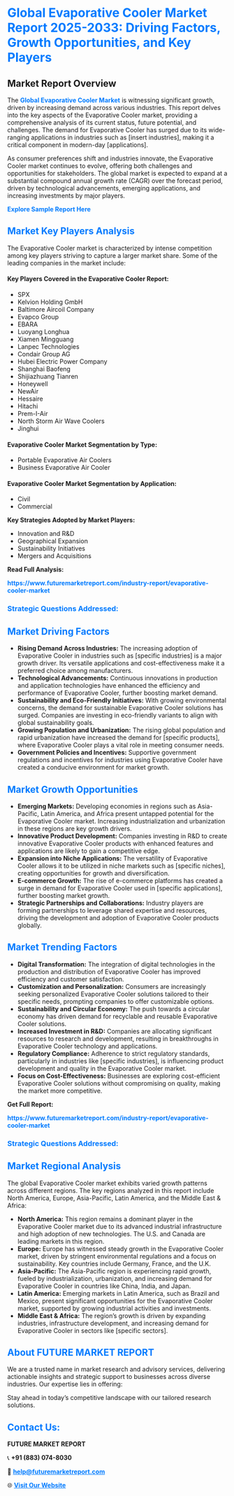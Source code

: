 <h1 style="color: #007BFF;">Global Evaporative Cooler Market Report 2025-2033: Driving Factors, Growth Opportunities, and Key Players</h1>

<section id="overview">
<h2>Market Report Overview</h2>
<p>The <a href="https://www.futuremarketreport.com/industry-report/evaporative-cooler-market" style="color: #007BFF; text-decoration: none;"><strong>Global Evaporative Cooler Market</strong></a> is witnessing significant growth, driven by increasing demand across various industries. This report delves into the key aspects of the Evaporative Cooler market, providing a comprehensive analysis of its current status, future potential, and challenges. The demand for Evaporative Cooler has surged due to its wide-ranging applications in industries such as [insert industries], making it a critical component in modern-day [applications].</p>
<p>As consumer preferences shift and industries innovate, the Evaporative Cooler market continues to evolve, offering both challenges and opportunities for stakeholders. The global market is expected to expand at a substantial compound annual growth rate (CAGR) over the forecast period, driven by technological advancements, emerging applications, and increasing investments by major players.</p>
</section>

<section id="overview">
<p><a href="https://www.futuremarketreport.com/request-sample/reportId=61196" style="color: #007BFF; text-decoration: none;"><strong>Explore Sample Report Here</strong></a></p>
</section>

<section id="key-players">
<h2 style="color: #007BFF;">Market Key Players Analysis</h2>
<p>The Evaporative Cooler market is characterized by intense competition among key players striving to capture a larger market share. Some of the leading companies in the market include:</p>
<h4>Key Players Covered in the Evaporative Cooler Report:</h4>
<ul><li>SPX</li><li>Kelvion Holding GmbH</li><li>Baltimore Aircoil Company</li><li>Evapco Group</li><li>EBARA</li><li>Luoyang Longhua</li><li>Xiamen Mingguang</li><li>Lanpec Technologies</li><li>Condair Group AG</li><li>Hubei Electric Power Company</li><li>Shanghai Baofeng</li><li>Shijiazhuang Tianren</li><li>Honeywell</li><li>NewAir</li><li>Hessaire</li><li>Hitachi</li><li>Prem-I-Air</li><li>North Storm Air Wave Coolers</li><li>Jinghui</li></ul>
<h4>Evaporative Cooler Market Segmentation by Type:</h4>
<ul><li>Portable Evaporative Air Coolers</li><li>Business Evaporative Air Cooler</li></ul>

<h4>Evaporative Cooler Market Segmentation by Application:</h4>
<ul><li>Civil</li><li>Commercial</li></ul>
<p><strong>Key Strategies Adopted by Market Players:</strong></p>
<ul>
<li>Innovation and R&D</li>
<li>Geographical Expansion</li>
<li>Sustainability Initiatives</li>
<li>Mergers and Acquisitions</li>
</ul>
</section>

<section>
<p><strong>Read Full Analysis: </strong></p><a href="https://www.futuremarketreport.com/industry-report/evaporative-cooler-market" style="color: #007BFF; text-decoration: none;"><strong>https://www.futuremarketreport.com/industry-report/evaporative-cooler-market</strong></a>
<h3 style="color: #007BFF;">Strategic Questions Addressed:</h3>
</section>

<section id="driving-factors">
<h2 style="color: #007BFF;">Market Driving Factors</h2>
<ul>
<li><strong>Rising Demand Across Industries:</strong> The increasing adoption of Evaporative Cooler in industries such as [specific industries] is a major growth driver. Its versatile applications and cost-effectiveness make it a preferred choice among manufacturers.</li>
<li><strong>Technological Advancements:</strong> Continuous innovations in production and application technologies have enhanced the efficiency and performance of Evaporative Cooler, further boosting market demand.</li>
<li><strong>Sustainability and Eco-Friendly Initiatives:</strong> With growing environmental concerns, the demand for sustainable Evaporative Cooler solutions has surged. Companies are investing in eco-friendly variants to align with global sustainability goals.</li>
<li><strong>Growing Population and Urbanization:</strong> The rising global population and rapid urbanization have increased the demand for [specific products], where Evaporative Cooler plays a vital role in meeting consumer needs.</li>
<li><strong>Government Policies and Incentives:</strong> Supportive government regulations and incentives for industries using Evaporative Cooler have created a conducive environment for market growth.</li>
</ul>
</section>

<section id="growth-opportunities">
<h2 style="color: #007BFF;">Market Growth Opportunities</h2>
<ul>
<li><strong>Emerging Markets:</strong> Developing economies in regions such as Asia-Pacific, Latin America, and Africa present untapped potential for the Evaporative Cooler market. Increasing industrialization and urbanization in these regions are key growth drivers.</li>
<li><strong>Innovative Product Development:</strong> Companies investing in R&D to create innovative Evaporative Cooler products with enhanced features and applications are likely to gain a competitive edge.</li>
<li><strong>Expansion into Niche Applications:</strong> The versatility of Evaporative Cooler allows it to be utilized in niche markets such as [specific niches], creating opportunities for growth and diversification.</li>
<li><strong>E-commerce Growth:</strong> The rise of e-commerce platforms has created a surge in demand for Evaporative Cooler used in [specific applications], further boosting market growth.</li>
<li><strong>Strategic Partnerships and Collaborations:</strong> Industry players are forming partnerships to leverage shared expertise and resources, driving the development and adoption of Evaporative Cooler products globally.</li>
</ul>
</section>

<section id="trending-factors">
<h2 style="color: #007BFF;">Market Trending Factors</h2>
<ul>
<li><strong>Digital Transformation:</strong> The integration of digital technologies in the production and distribution of Evaporative Cooler has improved efficiency and customer satisfaction.</li>
<li><strong>Customization and Personalization:</strong> Consumers are increasingly seeking personalized Evaporative Cooler solutions tailored to their specific needs, prompting companies to offer customizable options.</li>
<li><strong>Sustainability and Circular Economy:</strong> The push towards a circular economy has driven demand for recyclable and reusable Evaporative Cooler solutions.</li>
<li><strong>Increased Investment in R&D:</strong> Companies are allocating significant resources to research and development, resulting in breakthroughs in Evaporative Cooler technology and applications.</li>
<li><strong>Regulatory Compliance:</strong> Adherence to strict regulatory standards, particularly in industries like [specific industries], is influencing product development and quality in the Evaporative Cooler market.</li>
<li><strong>Focus on Cost-Effectiveness:</strong> Businesses are exploring cost-efficient Evaporative Cooler solutions without compromising on quality, making the market more competitive.</li>
</ul>
</section>

<section>
<p><strong>Get Full Report: </strong></p><a href="https://www.futuremarketreport.com/industry-report/evaporative-cooler-market" style="color: #007BFF; text-decoration: none;"><strong>https://www.futuremarketreport.com/industry-report/evaporative-cooler-market</strong></a>
<h3 style="color: #007BFF;">Strategic Questions Addressed:</h3>
</section>


<section id="regional-analysis">
<h2 style="color: #007BFF;">Market Regional Analysis</h2>
<p>The global Evaporative Cooler market exhibits varied growth patterns across different regions. The key regions analyzed in this report include North America, Europe, Asia-Pacific, Latin America, and the Middle East & Africa:</p>
<ul>
<li><strong>North America:</strong> This region remains a dominant player in the Evaporative Cooler market due to its advanced industrial infrastructure and high adoption of new technologies. The U.S. and Canada are leading markets in this region.</li>
<li><strong>Europe:</strong> Europe has witnessed steady growth in the Evaporative Cooler market, driven by stringent environmental regulations and a focus on sustainability. Key countries include Germany, France, and the U.K.</li>
<li><strong>Asia-Pacific:</strong> The Asia-Pacific region is experiencing rapid growth, fueled by industrialization, urbanization, and increasing demand for Evaporative Cooler in countries like China, India, and Japan.</li>
<li><strong>Latin America:</strong> Emerging markets in Latin America, such as Brazil and Mexico, present significant opportunities for the Evaporative Cooler market, supported by growing industrial activities and investments.</li>
<li><strong>Middle East & Africa:</strong> The region’s growth is driven by expanding industries, infrastructure development, and increasing demand for Evaporative Cooler in sectors like [specific sectors].</li>
</ul>
</section>

<footer>
<h2 style="color: #007BFF;">About FUTURE MARKET REPORT</h2>
<p>We are a trusted name in market research and advisory services, delivering actionable insights and strategic support to businesses across diverse industries. Our expertise lies in offering:</p>

<p>Stay ahead in today’s competitive landscape with our tailored research solutions.</p>

<h2 style="color: #007BFF;">Contact Us:</h2>
<p><strong>FUTURE MARKET REPORT</strong></p>
<p>📞 <strong>+91 (883) 074-8030</strong></p>
<p>📧 <strong><a href="mailto:help@futuremarketreport.com" style="color: #007BFF;">help@futuremarketreport.com</a></strong></p>
<p>🌐 <strong><a href="https://www.futuremarketreport.com/" style="color: #007BFF;">Visit Our Website</a></strong></p>
</footer>